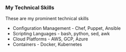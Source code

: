 ### My Technical Skills

These are my prominent technical skills

- Configuration Management - Chef, Puppet, Ansible
- Scripting Languages - bash, python, sed, awk
- Cloud Platforms - AWS, GCP, Azure
- Containers - Docker, Kubernetes
